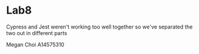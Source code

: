 # Lab8

Cypress and Jest weren't working too well together
so we've separated the two out in different parts

Megan Choi A14575310
